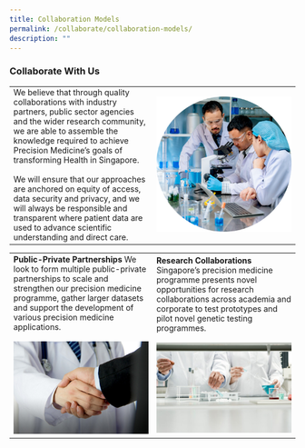 ```yaml
---
title: Collaboration Models
permalink: /collaborate/collaboration-models/
description: ""
---
```

### Collaborate With Us


<table>
	<tbody>
		<tr>
			<td style="width:50%">
We believe that through quality collaborations with industry partners, public sector agencies and the wider research community, we are able to assemble the knowledge required to achieve Precision Medicine’s goals of transforming Health in Singapore.
				<br><br>
We will ensure that our approaches are anchored on equity of access, data security and privacy, and we will always be responsible and transparent where patient data are used to advance scientific understanding and direct care.
			</td>
			<td style="width:50%">
				<img src="/images/Collaborate/Collaboration%20Models/collaborate-img1.png">
			</td>
		</tr>
	</tbody>
</table>

<table>
	<tbody>
		<tr>
			<td style="width:50%">
				<b>Public-Private Partnerships</b>
				We look to form multiple public-private partnerships to scale and strengthen our precision medicine programme, gather larger datasets and support the development of various precision medicine applications.<br><br>
				<img src="/images/Collaborate/Collaboration%20Models/collaborationmodelpic1.jpg">
			</td>
			<td style="width:50%">
				<b>Research Collaborations</b>
				Singapore’s precision medicine programme presents novel opportunities for research collaborations across academia and corporate to test prototypes and pilot novel genetic testing programmes.<br><br>
				<img src="/images/Collaborate/Collaboration%20Models/istock-79334347-e1618302147925.jpg">
			</td>
		</tr>
	</tbody>
</table>